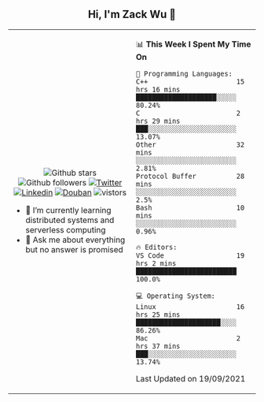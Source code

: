 <h2 align="center"> Hi, I'm Zack Wu 👋 </h2>

<table>
    <tr>
        <td valign="center" width="50%">
            <p align="center">
              <img src="https://img.shields.io/github/stars/keithnull?style=social" alt="Github stars" />
              <img src="https://img.shields.io/github/followers/keithnull?style=social" alt="Github followers" />
              <a href="https://twitter.com/_zackwu"><img src="https://img.shields.io/badge/@__zackwu-1DA1F2?style=flat&logo=Twitter&logoColor=white" alt="Twitter"/></a>
              <a href="https://www.linkedin.com/in/wuzhengke/?locale=en_US"><img src="https://img.shields.io/badge/@wuzhengke-0073b1?style=flat&logo=LinkedIn&logoColor=white" alt="Linkedin" /></a>
              <a href="https://www.douban.com/people/keith1"><img src="https://img.shields.io/badge/@keith1-007722?style=flat&logo=Douban&logoColor=white" alt="Douban" /></a>
              <img src="https://visitor-badge.glitch.me/badge?page_id=keithnull" alt="vistors" />
            </p>
            <ul>
                <li>🌱 I’m currently learning distributed systems and serverless computing</li>
                <li>💬 Ask me about everything but no answer is promised</li>
            </ul>
        </td>
       <td valign="top" width="50%">
    
<!--START_SECTION:waka-->
📊 **This Week I Spent My Time On** 

```text
💬 Programming Languages: 
C++                      15 hrs 16 mins      ████████████████████░░░░░   80.24% 
C                        2 hrs 29 mins       ███░░░░░░░░░░░░░░░░░░░░░░   13.07% 
Other                    32 mins             ░░░░░░░░░░░░░░░░░░░░░░░░░   2.81% 
Protocol Buffer          28 mins             ░░░░░░░░░░░░░░░░░░░░░░░░░   2.5% 
Bash                     10 mins             ░░░░░░░░░░░░░░░░░░░░░░░░░   0.96%

🔥 Editors: 
VS Code                  19 hrs 2 mins       █████████████████████████   100.0%

💻 Operating System: 
Linux                    16 hrs 25 mins      █████████████████████░░░░   86.26% 
Mac                      2 hrs 37 mins       ███░░░░░░░░░░░░░░░░░░░░░░   13.74%

```


 Last Updated on 19/09/2021
<!--END_SECTION:waka-->
</td></tr>
</table>


